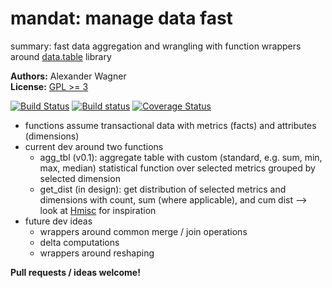 # mandat: manage data fast
summary: fast data aggregation and wrangling with function wrappers around [data.table](https://github.com/Rdatatable/data.table) library

**Authors:** Alexander Wagner<br/>
**License:** [GPL >= 3](https://www.gnu.org/licenses/gpl-3.0.en.html)

[![Build Status](https://travis-ci.org/Triamus/mandat.svg?branch=master)](https://travis-ci.org/Triamus/mandat)
[![Build status](https://ci.appveyor.com/api/projects/status/2juv1mpsoq6633up/branch/master?svg=true)](https://ci.appveyor.com/project/Triamus/mandat/branch/master)
[![Coverage Status](https://coveralls.io/repos/github/Triamus/mandat/badge.svg?branch=master)](https://coveralls.io/github/Triamus/mandat?branch=master)

* functions assume transactional data with metrics (facts) and attributes (dimensions)
* current dev around two functions
  + agg_tbl (v0.1): aggregate table with custom (standard, e.g. sum, min, max, median) statistical function over selected metrics grouped by selected dimension
  + get_dist (in design): get distribution of selected metrics and dimensions with count, sum (where applicable), and cum dist --> look at [Hmisc](https://github.com/harrelfe/Hmisc) for inspiration
* future dev ideas
  + wrappers around common merge / join operations
  + delta computations
  + wrappers around reshaping

**Pull requests / ideas welcome!**
